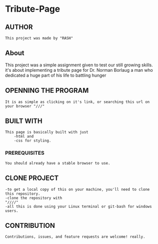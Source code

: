 # Tribute-Page

## AUTHOR
    This project was made by "RASH"

## About
   This project was a simple assignment given to test our still growing skills. it's about implementing a tribute page for Dr. Norman Borlaug a man who dedicated a huge part of his life to battling hunger


## OPENNING THE PROGRAM
    It is as simple as clicking on it's link, or searching this url on your browser "///"

## BUILT WITH
    This page is basically built with just 
        -html and 
        -css for styling.

### PREREQUISITES
    You should already have a stable browser to use.

## CLONE PROJECT
    -to get a local copy of this on your machine, you'll need to clone this repository.
    -clone the repository with
    "////"
    -all this is done using your Linux terminal or git-bash for windows users.

## CONTRIBUTION
    Contributions, issues, and feature requests are welcome! really.

